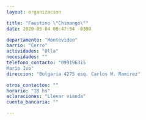 ```yaml
---
layout: organizacion

title: "Faustino \"Chimango\""
date: 2020-05-04 00:47:54 -0300

departamento: "Montevideo"
barrio: "Cerro"
actividades: "Olla"
necesidades: ""
telefono_contacto: "099196315  
Mario Ivo"
direccion: "Bulgaria 4275 esq. Carlos M. Ramirez"

otros_contactos: ""
horario: "18 hs"
aclaraciones: "Llevar vianda"
cuenta_bancaria: ""

---
```

